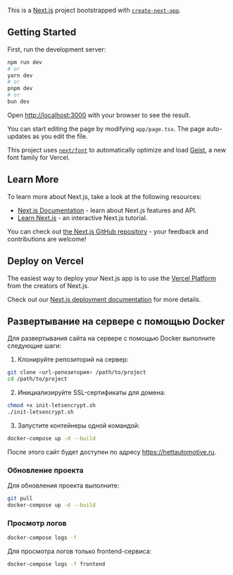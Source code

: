 This is a [Next.js](https://nextjs.org) project bootstrapped with [`create-next-app`](https://nextjs.org/docs/app/api-reference/cli/create-next-app).

## Getting Started

First, run the development server:

```bash
npm run dev
# or
yarn dev
# or
pnpm dev
# or
bun dev
```

Open [http://localhost:3000](http://localhost:3000) with your browser to see the result.

You can start editing the page by modifying `app/page.tsx`. The page auto-updates as you edit the file.

This project uses [`next/font`](https://nextjs.org/docs/app/building-your-application/optimizing/fonts) to automatically optimize and load [Geist](https://vercel.com/font), a new font family for Vercel.

## Learn More

To learn more about Next.js, take a look at the following resources:

- [Next.js Documentation](https://nextjs.org/docs) - learn about Next.js features and API.
- [Learn Next.js](https://nextjs.org/learn) - an interactive Next.js tutorial.

You can check out [the Next.js GitHub repository](https://github.com/vercel/next.js) - your feedback and contributions are welcome!

## Deploy on Vercel

The easiest way to deploy your Next.js app is to use the [Vercel Platform](https://vercel.com/new?utm_medium=default-template&filter=next.js&utm_source=create-next-app&utm_campaign=create-next-app-readme) from the creators of Next.js.

Check out our [Next.js deployment documentation](https://nextjs.org/docs/app/building-your-application/deploying) for more details.

## Развертывание на сервере с помощью Docker

Для развертывания сайта на сервере с помощью Docker выполните следующие шаги:

1. Клонируйте репозиторий на сервер:

```bash
git clone <url-репозитория> /path/to/project
cd /path/to/project
```

2. Инициализируйте SSL-сертификаты для домена:

```bash
chmod +x init-letsencrypt.sh
./init-letsencrypt.sh
```

3. Запустите контейнеры одной командой:

```bash
docker-compose up -d --build
```

После этого сайт будет доступен по адресу https://hettautomotive.ru.

### Обновление проекта

Для обновления проекта выполните:

```bash
git pull
docker-compose up -d --build
```

### Просмотр логов

```bash
docker-compose logs -f
```

Для просмотра логов только frontend-сервиса:

```bash
docker-compose logs -f frontend
```
